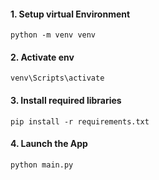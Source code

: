 #### 1. Setup virtual Environment
```commandline
python -m venv venv
```

#### 2. Activate env
```commandline
venv\Scripts\activate
```
#### 

#### 3. Install required libraries

```commandline
pip install -r requirements.txt
```

#### 4. Launch the App
```commandline
python main.py
```